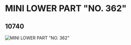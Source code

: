 # MINI LOWER PART "NO. 362"
## 10740
![MINI LOWER PART "NO. 362"](https://lc-www-live-s.legocdn.com/media/bricks/5/2/6022498.jpg)